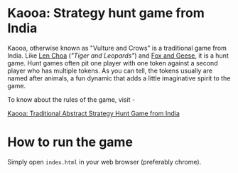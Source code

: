 # Kaooa: Strategy hunt game from India

Kaooa, otherwise known as "Vulture and Crows" is a traditional game from India. Like [Len Choa](https://www.whatdowedoallday.com/len-choa-leopards-and-tiger-game/) (*"Tiger and Leopards"*) and [Fox and Geese](https://www.whatdowedoallday.com/fox-and-geese/), it is a hunt game. Hunt games often pit one player with one token against a second player who has multiple tokens. As you can tell, the tokens usually are named after animals, a fun dynamic that adds a little imaginative spirit to the game. 

To know about the rules of the game, visit -

[Kaooa: Traditional Abstract Strategy Hunt Game from India](https://www.whatdowedoallday.com/kaooa/)

# How to run the game

Simply open `index.html` in your web browser (preferably chrome).